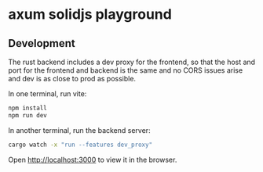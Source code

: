 # axum solidjs playground

## Development

The rust backend includes a dev proxy for the frontend, so that the host and port for the frontend and backend is the same and no CORS issues arise and dev is as close to prod as possible.

In one terminal, run vite:
```bash
npm install
npm run dev
```

In another terminal, run the backend server:
```bash
cargo watch -x "run --features dev_proxy"
```

Open [http://localhost:3000](http://localhost:3000) to view it in the browser.